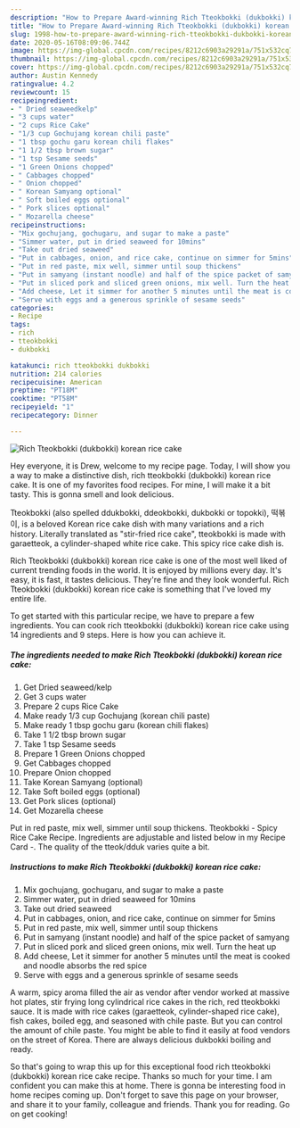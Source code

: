 ```yaml
---
description: "How to Prepare Award-winning Rich Tteokbokki (dukbokki) korean rice cake"
title: "How to Prepare Award-winning Rich Tteokbokki (dukbokki) korean rice cake"
slug: 1998-how-to-prepare-award-winning-rich-tteokbokki-dukbokki-korean-rice-cake
date: 2020-05-16T08:09:06.744Z
image: https://img-global.cpcdn.com/recipes/8212c6903a29291a/751x532cq70/rich-tteokbokki-dukbokki-korean-rice-cake-recipe-main-photo.jpg
thumbnail: https://img-global.cpcdn.com/recipes/8212c6903a29291a/751x532cq70/rich-tteokbokki-dukbokki-korean-rice-cake-recipe-main-photo.jpg
cover: https://img-global.cpcdn.com/recipes/8212c6903a29291a/751x532cq70/rich-tteokbokki-dukbokki-korean-rice-cake-recipe-main-photo.jpg
author: Austin Kennedy
ratingvalue: 4.2
reviewcount: 15
recipeingredient:
- " Dried seaweedkelp"
- "3 cups water"
- "2 cups Rice Cake"
- "1/3 cup Gochujang korean chili paste"
- "1 tbsp gochu garu korean chili flakes"
- "1 1/2 tbsp brown sugar"
- "1 tsp Sesame seeds"
- "1 Green Onions chopped"
- " Cabbages chopped"
- " Onion chopped"
- " Korean Samyang optional"
- " Soft boiled eggs optional"
- " Pork slices optional"
- " Mozarella cheese"
recipeinstructions:
- "Mix gochujang, gochugaru, and sugar to make a paste"
- "Simmer water, put in dried seaweed for 10mins"
- "Take out dried seaweed"
- "Put in cabbages, onion, and rice cake, continue on simmer for 5mins"
- "Put in red paste, mix well, simmer until soup thickens"
- "Put in samyang (instant noodle) and half of the spice packet of samyang"
- "Put in sliced pork and sliced green onions, mix well. Turn the heat up"
- "Add cheese, Let it simmer for another 5 minutes until the meat is cooked and noodle absorbs the red spice"
- "Serve with eggs and a generous sprinkle of sesame seeds"
categories:
- Recipe
tags:
- rich
- tteokbokki
- dukbokki

katakunci: rich tteokbokki dukbokki 
nutrition: 214 calories
recipecuisine: American
preptime: "PT18M"
cooktime: "PT58M"
recipeyield: "1"
recipecategory: Dinner

---
```



![Rich Tteokbokki (dukbokki) korean rice cake](https://img-global.cpcdn.com/recipes/8212c6903a29291a/751x532cq70/rich-tteokbokki-dukbokki-korean-rice-cake-recipe-main-photo.jpg)

Hey everyone, it is Drew, welcome to my recipe page. Today, I will show you a way to make a distinctive dish, rich tteokbokki (dukbokki) korean rice cake. It is one of my favorites food recipes. For mine, I will make it a bit tasty. This is gonna smell and look delicious.

Tteokbokki (also spelled ddukbokki, ddeokbokki, dukbokki or topokki), 떡볶이, is a beloved Korean rice cake dish with many variations and a rich history. Literally translated as &#34;stir-fried rice cake&#34;, tteokbokki is made with garaetteok, a cylinder-shaped white rice cake. This spicy rice cake dish is.

Rich Tteokbokki (dukbokki) korean rice cake is one of the most well liked of current trending foods in the world. It is enjoyed by millions every day. It's easy, it is fast, it tastes delicious. They're fine and they look wonderful. Rich Tteokbokki (dukbokki) korean rice cake is something that I've loved my entire life.


To get started with this particular recipe, we have to prepare a few ingredients. You can cook rich tteokbokki (dukbokki) korean rice cake using 14 ingredients and 9 steps. Here is how you can achieve it.

<!--inarticleads1-->

##### The ingredients needed to make Rich Tteokbokki (dukbokki) korean rice cake:

1. Get  Dried seaweed/kelp
1. Get 3 cups water
1. Prepare 2 cups Rice Cake
1. Make ready 1/3 cup Gochujang (korean chili paste)
1. Make ready 1 tbsp gochu garu (korean chili flakes)
1. Take 1 1/2 tbsp brown sugar
1. Take 1 tsp Sesame seeds
1. Prepare 1 Green Onions chopped
1. Get  Cabbages chopped
1. Prepare  Onion chopped
1. Take  Korean Samyang (optional)
1. Take  Soft boiled eggs (optional)
1. Get  Pork slices (optional)
1. Get  Mozarella cheese


Put in red paste, mix well, simmer until soup thickens. Tteokbokki - Spicy Rice Cake Recipe. Ingredients are adjustable and listed below in my Recipe Card -. The quality of the tteok/dduk varies quite a bit. 

<!--inarticleads2-->

##### Instructions to make Rich Tteokbokki (dukbokki) korean rice cake:

1. Mix gochujang, gochugaru, and sugar to make a paste
1. Simmer water, put in dried seaweed for 10mins
1. Take out dried seaweed
1. Put in cabbages, onion, and rice cake, continue on simmer for 5mins
1. Put in red paste, mix well, simmer until soup thickens
1. Put in samyang (instant noodle) and half of the spice packet of samyang
1. Put in sliced pork and sliced green onions, mix well. Turn the heat up
1. Add cheese, Let it simmer for another 5 minutes until the meat is cooked and noodle absorbs the red spice
1. Serve with eggs and a generous sprinkle of sesame seeds


A warm, spicy aroma filled the air as vendor after vendor worked at massive hot plates, stir frying long cylindrical rice cakes in the rich, red tteokbokki sauce. It is made with rice cakes (garaetteok, cylinder-shaped rice cake), fish cakes, boiled egg, and seasoned with chile paste. But you can control the amount of chile paste. You might be able to find it easily at food vendors on the street of Korea. There are always delicious dukbokki boiling and ready. 

So that's going to wrap this up for this exceptional food rich tteokbokki (dukbokki) korean rice cake recipe. Thanks so much for your time. I am confident you can make this at home. There is gonna be interesting food in home recipes coming up. Don't forget to save this page on your browser, and share it to your family, colleague and friends. Thank you for reading. Go on get cooking!
